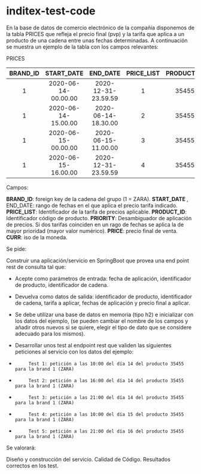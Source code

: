# inditex-test-code

En la base de datos de comercio electrónico de la compañía disponemos de la tabla PRICES que refleja el precio final (pvp) y la tarifa que aplica a un producto de una cadena entre unas fechas determinadas. A continuación se muestra un ejemplo de la tabla con los campos relevantes:

PRICES

|BRAND_ID   | START_DATE           | END_DATE             | PRICE_LIST |    PRODUCT_ID    | PRIORITY  |           PRICE           |   CURR   |
| :--------:|:--------------------:|:--------------------:|:----------:|:----------------:|:---------:|:-------------------------:|:--------:|
|  1        | 2020-06-14-00.00.00  | 2020-12-31-23.59.59  |     1      |      35455       |     0     |           35.50           |   EUR    |
|  1        | 2020-06-14-15.00.00  | 2020-06-14-18.30.00  |     2      |      35455       |     1     |           25.45           |   EUR    |
|  1        | 2020-06-15-00.00.00  | 2020-06-15-11.00.00  |     3      |      35455       |     1     |           30.50           |   EUR    |
|  1        | 2020-06-15-16.00.00  | 2020-12-31-23.59.59  |     4      |      35455       |     1     |           38.95           |   EUR    |


Campos:

**BRAND_ID**: foreign key de la cadena del grupo (1 = ZARA).
**START_DATE** , END_DATE: rango de fechas en el que aplica el precio tarifa indicado.
**PRICE_LIST**: Identificador de la tarifa de precios aplicable.
**PRODUCT_ID**: Identificador código de producto.
**PRIORITY**: Desambiguador de aplicación de precios. Si dos tarifas coinciden en un rago de fechas se aplica la de mayor prioridad (mayor valor numérico).
**PRICE**: precio final de venta.
**CURR**: iso de la moneda.



Se pide:

Construir una aplicación/servicio en SpringBoot que provea una end point rest de consulta  tal que:
- Acepte como parámetros de entrada: fecha de aplicación, identificador de producto, identificador de cadena.
- Devuelva como datos de salida: identificador de producto, identificador de cadena, tarifa a aplicar, fechas de aplicación y precio final a aplicar.
- Se debe utilizar una base de datos en memoria (tipo h2) e inicializar con los datos del ejemplo, (se pueden cambiar el nombre de los campos y añadir otros nuevos si se quiere, elegir el tipo de dato que se considere adecuado para los mismos).
- Desarrollar unos test al endpoint rest que  validen las siguientes peticiones al servicio con los datos del ejemplo:


-          Test 1: petición a las 10:00 del día 14 del producto 35455   para la brand 1 (ZARA)

-          Test 2: petición a las 16:00 del día 14 del producto 35455   para la brand 1 (ZARA)

-          Test 3: petición a las 21:00 del día 14 del producto 35455   para la brand 1 (ZARA)

-          Test 4: petición a las 10:00 del día 15 del producto 35455   para la brand 1 (ZARA)

-          Test 5: petición a las 21:00 del día 16 del producto 35455   para la brand 1 (ZARA)


Se valorará:


Diseño y construcción del servicio.
Calidad de Código.
Resultados correctos en los test.